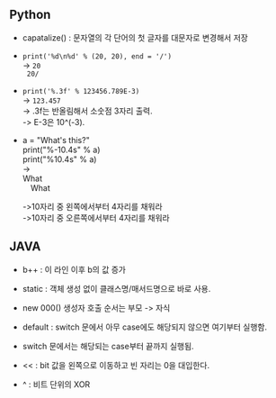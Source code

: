   ## Python
  * capatalize() : 문자열의 각 단어의 첫 글자를 대문자로 변경해서 저장

  * ```print('%d\n%d' % (20, 20), end = '/')```
   <br>-> ```20 ```<br>```
   20/```

  * ```print('%.3f' % 123456.789E-3)```
  <br>-> ```123.457```
  <br>-> .3f는 반올림해서 소숫점 3자리 출력.
  <br>-> E-3은 10^(-3).

  * a = "What's this?" 
    <br>print("%-10.4s" % a)
    <br>print("%10.4s" % a)
  <br>-><br>
  What   
  &emsp;What
  
    ->10자리 중 왼쪽에서부터 4자리를 채워라<br>
    ->10자리 중 오른쪽에서부터 4자리를 채워라

## JAVA
* b++ : 이 라인 이후 b의 값 증가
  
* static : 객체 생성 없이 클래스명/매서드명으로 바로 사용.

* new 000() 생성자 호출 순서는 부모 -> 자식

* default : switch 문에서 아무 case에도 해당되지 않으면 여기부터 실행함.

* switch 문에서는 해당되는 case부터 끝까지 실행됨.

* << : bit 값을 왼쪽으로 이동하고 빈 자리는 0을 대입한다.

* ^ : 비트 단위의 XOR
